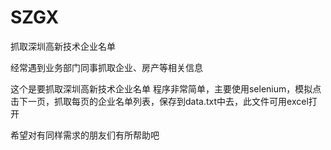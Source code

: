 # SZGX
抓取深圳高新技术企业名单

经常遇到业务部门同事抓取企业、房产等相关信息

这个是要抓取深圳高新技术企业名单
程序非常简单，主要使用selenium，模拟点击下一页，抓取每页的企业名单列表，保存到data.txt中去，此文件可用excel打开

希望对有同样需求的朋友们有所帮助吧
